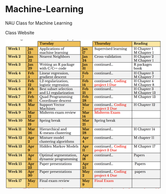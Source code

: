 # Machine-Learning
NAU Class for Machine Learning

Class Website

![alt text](https://github.com/tthatcher95/Machine-Learning/blob/master/schedule.png)

